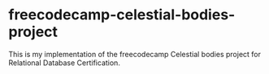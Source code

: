 # freecodecamp-celestial-bodies-project
This is my implementation of the freecodecamp Celestial bodies project for Relational Database Certification.
